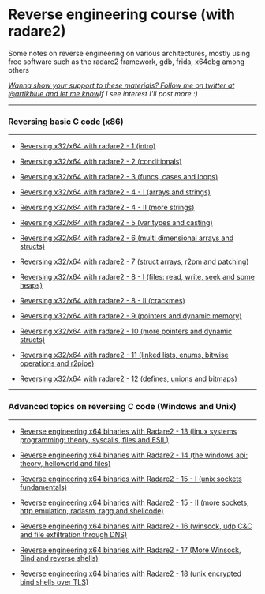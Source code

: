 # Reverse engineering course (with radare2)

Some notes on reverse engineering on various architectures, mostly using free software such as the radare2 framework, gdb, frida, x64dbg among others

*[Wanna show your support to these materials? Follow me on twitter at @artikblue and let me know](https://web.archive.org/web/20200619125412/https://www.twitter.com/artikblue)If I see interest I'll post more :)*

* * *

### Reversing basic C code (x86)

* * *

-   [Reversing x32/x64 with radare2 - 1 (intro)](https://web.archive.org/web/20200619125412/https://artik.blue/reversing-radare2-1)

-   [Reversing x32/x64 with radare2 - 2 (conditionals)](https://web.archive.org/web/20200619125412/https://artik.blue/reversing-radare2-2)

-   [Reversing x32/x64 with radare2 - 3 (funcs, cases and loops)](https://web.archive.org/web/20200619125412/https://artik.blue/reversing-radare-3)

-   [Reversing x32/x64 with radare2 - 4 - I (arrays and strings)](https://web.archive.org/web/20200619125412/https://artik.blue/reversing-radare-4)

-   [Reversing x32/x64 with radare2 - 4 - II (more strings)](https://web.archive.org/web/20200619125412/https://artik.blue/reversing-radare-4-ii)

-   [Reversing x32/x64 with radare2 - 5 (var types and casting)](https://web.archive.org/web/20200619125412/https://artik.blue/reversing-radare-5)

-   [Reversing x32/x64 with radare2 - 6 (multi dimensional arrays and structs)](https://web.archive.org/web/20200619125412/https://artik.blue/reversing-radare-6)

-   [Reversing x32/x64 with radare2 - 7 (struct arrays, r2pm and patching)](https://web.archive.org/web/20200619125412/https://artik.blue/reversing-radare-7)

-   [Reversing x32/x64 with radare2 - 8 - I (files: read, write, seek and some heaps)](https://web.archive.org/web/20200619125412/https://artik.blue/reversing-radare-8)

-   [Reversing x32/x64 with radare2 - 8 - II (crackmes)](https://web.archive.org/web/20200619125412/https://artik.blue/reversing-radare-8-i)

-   [Reversing x32/x64 with radare2 - 9 (pointers and dynamic memory)](https://web.archive.org/web/20200619125412/https://artik.blue/reversing-radare-9)

-   [Reversing x32/x64 with radare2 - 10 (more pointers and dynamic structs)](https://web.archive.org/web/20200619125412/https://artik.blue/reversing-radare-10)

-   [Reversing x32/x64 with radare2 - 11 (linked lists, enums, bitwise operations and r2pipe)](https://web.archive.org/web/20200619125412/https://artik.blue/reversing-radare-11)

-   [Reversing x32/x64 with radare2 - 12 (defines, unions and bitmaps)](https://web.archive.org/web/20200619125412/https://artik.blue/reversing-radare-12)

* * *

### Advanced topics on reversing C code (Windows and Unix)

* * *

-   [Reverse engineering x64 binaries with Radare2 - 13 (linux systems programming: theory, syscalls, files and ESIL)](https://web.archive.org/web/20200619125412/https://artik.blue/reversing-radare-13)

-   [Reverse engineering x64 binaries with Radare2 - 14 (the windows api: theory, helloworld and files)](https://web.archive.org/web/20200619125412/https://artik.blue/reversing-radare-14)

-   [Reverse engineering x64 binaries with Radare2 - 15 - I (unix sockets fundamentals)](https://web.archive.org/web/20200619125412/https://artik.blue/reversing-radare-15)

-   [Reverse engineering x64 binaries with Radare2 - 15 - II (more sockets, http emulation, radasm, ragg and shellcode)](https://web.archive.org/web/20200619125412/https://artik.blue/reversing-radare-16)

-   [Reverse engineering x64 binaries with Radare2 - 16 (winsock, udp C&C and file exfiltration through DNS)](https://web.archive.org/web/20200619125412/https://artik.blue/reversing-radare-17)

-   [Reverse engineering x64 binaries with Radare2 - 17 (More Winsock, Bind and reverse shells)](https://web.archive.org/web/20200619125412/https://artik.blue/reversing-radare-18)

-   [Reverse engineering x64 binaries with Radare2 - 18 (unix encrypted bind shells over TLS)](https://web.archive.org/web/20200619125412/https://artik.blue/reversing-radare-19)
